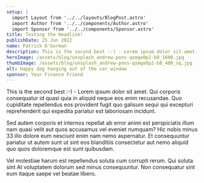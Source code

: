```yaml
---
setup: |
  import Layout from '../../layouts/BlogPost.astro'
  import Author from '../../components/Author.astro'
  import Sponsor from '../../components/Sponsor.astro'
title: Testing the Headline!
publishDate: 25 Jun 2022
name: Patrick O'Gorman
description: This is the second best :-) - Lorem ipsum dolor sit amet. Qui corporis consequatur id quasi quia in aliquid neque eos enim recusandae. Quo cupiditate repellendus eos provident fugit quo galisum sequi qui excepturi reprehenderit qui expedita pariatur est laboriosam incidunt.
heroImage: /assets/blog/unsplash_andrew-pons-qsmge0p2-b8_1600.jpg
thumbImage: /assets/blog/unsplash_andrew-pons-qsmge0p2-b8_400_sq.jpg
alt: Happy dog hanging out of the car window
sponsor: Your Finance Friend
---
```


<Author name={frontmatter.name} href="https://twitter.com/fhttnews" client:load />

This is the second best :-) - Lorem ipsum dolor sit amet. Qui corporis consequatur id quasi quia in aliquid neque eos enim recusandae. Quo cupiditate repellendus eos provident fugit quo galisum sequi qui excepturi reprehenderit qui expedita pariatur est laboriosam incidunt.

Sed autem corporis et internos repellat ab error animi est perspiciatis illum nam quasi velit aut quos accusamus vel eveniet numquam? Hic nobis minus 33 illo dolore eum nesciunt enim nam nemo aspernatur. Et consequuntur pariatur ut autem sunt ut sint eos blanditiis consectetur aut nemo aliquid quo quos doloremque est sunt quibusdam.

Vel molestiae harum est repellendus soluta cum corrupti rerum. Qui soluta sint At voluptatem dolorum sed minus consequuntur. Non consequatur sint eum itaque saepe vel beatae libero.

<Sponsor name={frontmatter.sponsor} href="https://yourfinancefriend.co.uk" client:load />



